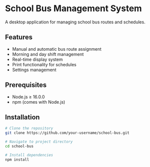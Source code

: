 # School Bus Management System

A desktop application for managing school bus routes and schedules.

## Features

- Manual and automatic bus route assignment
- Morning and day shift management
- Real-time display system
- Print functionality for schedules
- Settings management

## Prerequisites

- Node.js ≥ 16.0.0
- npm (comes with Node.js)

## Installation

```bash
# Clone the repository
git clone https://github.com/your-username/school-bus.git

# Navigate to project directory
cd school-bus

# Install dependencies
npm install
```